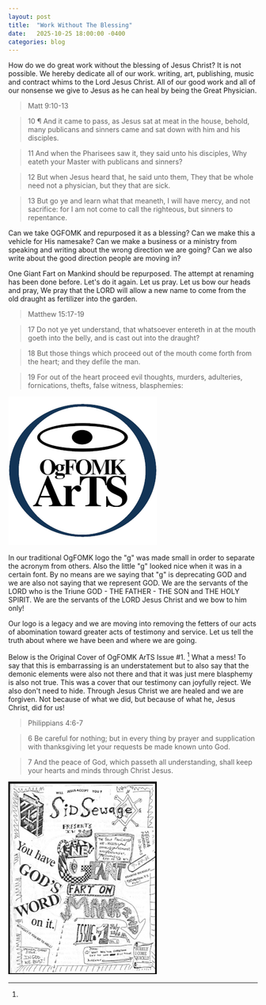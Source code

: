 ```yaml
---
layout: post
title:  "Work Without The Blessing"
date:   2025-10-25 18:00:00 -0400
categories: blog
---
```


How do we do great work without the blessing of Jesus Christ? It is not possible. We hereby dedicate all of our work. writing, art, publishing, music and contract whims to the Lord Jesus Christ. All of our good work and all of our nonsense we give to Jesus as he can heal by being the Great Physician. 

> Matt 9:10-13

> 10 ¶ And it came to pass, as Jesus sat at meat in the house, behold, many publicans and sinners came and sat down with him and his disciples. 

> 11 And when the Pharisees saw it, they said unto his disciples, Why eateth your Master with publicans and sinners? 
 
> 12 But when Jesus heard that, he said unto them, They that be whole need not a physician, but they that are sick. 

>13 But go ye and learn what that meaneth, I will have mercy, and not sacrifice: for I am not come to call the righteous, but sinners to repentance. 

Can we take OGFOMK and repurposed it as a blessing? Can we make this a vehicle for His namesake? Can we make a business or a ministry from speaking and writing about the wrong direction we are going? Can we also write about the good direction people are moving in?

One Giant Fart on Mankind should be repurposed. The attempt at renaming has been done before. Let's do it again. Let us pray. Let us bow our heads and pray, We pray that the LORD will allow a new name to come from the old draught as fertilizer into the garden.

> Matthew 15:17-19

> 17 Do not ye yet understand, that whatsoever entereth in at the mouth goeth
into the belly, and is cast out into the draught?
 
> 18 But those things which proceed out of the mouth come forth from the heart;
and they defile the man.
 
> 19 For out of the heart proceed evil thoughts, murders, adulteries,
fornications, thefts, false witness, blasphemies:

![OgFOMK ArTS Logo](/assets/OgFOMK-LOGO-20251031.01.300x300.png) 

In our traditional OgFOMK logo the "g" was made small in order to separate the acronym from others. Also the little "g" looked nice when it was in a certain font. By no means are we saying that "g" is deprecating GOD and we are also not saying that we represent GOD. We are the servants of the LORD who is the Triune GOD - THE FATHER - THE SON and THE HOLY SPIRIT. We are the servants of the LORD Jesus Christ and we bow to him only!

Our logo is a legacy and we are moving into removing the fetters of our acts of abomination toward greater acts of testimony and service. Let us tell the truth about where we have been and where we are going.

Below is the Original Cover of OgFOMK ArTS Issue #1. [^1] What a mess! To say that this is embarrassing is an understatement but to also say that the demonic elements were also not there and that it was just mere blasphemy is also not true. This was a cover that our testimony can joyfully reject. We also don't need to hide. Through Jesus Christ we are healed and we are forgiven. Not because of what we did, but because of what he, Jesus Christ, did for us!

> Philippians 4:6-7

> 6 Be careful for nothing; but in every thing by prayer and supplication with
thanksgiving let your requests be made known unto God.
  
> 7 And the peace of God, which passeth all understanding, shall keep your
hearts and minds through Christ Jesus.

[^1]:
![OgFOMK ArTS Issue #1, 1988](/assets/Zine-to-pdf-ogfomk01.300x389.png)

